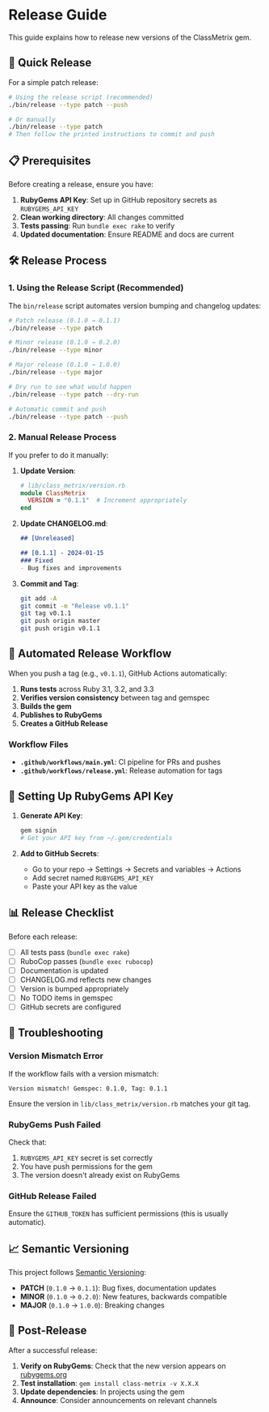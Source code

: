 # Release Guide

This guide explains how to release new versions of the ClassMetrix gem.

## 🚀 Quick Release

For a simple patch release:

```bash
# Using the release script (recommended)
./bin/release --type patch --push

# Or manually
./bin/release --type patch
# Then follow the printed instructions to commit and push
```

## 📋 Prerequisites

Before creating a release, ensure you have:

1. **RubyGems API Key**: Set up in GitHub repository secrets as `RUBYGEMS_API_KEY`
2. **Clean working directory**: All changes committed
3. **Tests passing**: Run `bundle exec rake` to verify
4. **Updated documentation**: Ensure README and docs are current

## 🛠️ Release Process

### 1. Using the Release Script (Recommended)

The `bin/release` script automates version bumping and changelog updates:

```bash
# Patch release (0.1.0 → 0.1.1)
./bin/release --type patch

# Minor release (0.1.0 → 0.2.0)  
./bin/release --type minor

# Major release (0.1.0 → 1.0.0)
./bin/release --type major

# Dry run to see what would happen
./bin/release --type patch --dry-run

# Automatic commit and push
./bin/release --type patch --push
```

### 2. Manual Release Process

If you prefer to do it manually:

1. **Update Version**:
   ```ruby
   # lib/class_metrix/version.rb
   module ClassMetrix
     VERSION = "0.1.1"  # Increment appropriately
   end
   ```

2. **Update CHANGELOG.md**:
   ```markdown
   ## [Unreleased]

   ## [0.1.1] - 2024-01-15
   ### Fixed
   - Bug fixes and improvements
   ```

3. **Commit and Tag**:
   ```bash
   git add -A
   git commit -m "Release v0.1.1"
   git tag v0.1.1
   git push origin master
   git push origin v0.1.1
   ```

## 🤖 Automated Release Workflow

When you push a tag (e.g., `v0.1.1`), GitHub Actions automatically:

1. **Runs tests** across Ruby 3.1, 3.2, and 3.3
2. **Verifies version consistency** between tag and gemspec
3. **Builds the gem**
4. **Publishes to RubyGems**
5. **Creates a GitHub Release**

### Workflow Files

- **`.github/workflows/main.yml`**: CI pipeline for PRs and pushes
- **`.github/workflows/release.yml`**: Release automation for tags

## 🔑 Setting Up RubyGems API Key

1. **Generate API Key**:
   ```bash
   gem signin
   # Get your API key from ~/.gem/credentials
   ```

2. **Add to GitHub Secrets**:
   - Go to your repo → Settings → Secrets and variables → Actions
   - Add secret named `RUBYGEMS_API_KEY`
   - Paste your API key as the value

## 📊 Release Checklist

Before each release:

- [ ] All tests pass (`bundle exec rake`)
- [ ] RuboCop passes (`bundle exec rubocop`)
- [ ] Documentation is updated
- [ ] CHANGELOG.md reflects new changes
- [ ] Version is bumped appropriately
- [ ] No TODO items in gemspec
- [ ] GitHub secrets are configured

## 🐛 Troubleshooting

### Version Mismatch Error

If the workflow fails with a version mismatch:

```
Version mismatch! Gemspec: 0.1.0, Tag: 0.1.1
```

Ensure the version in `lib/class_metrix/version.rb` matches your git tag.

### RubyGems Push Failed

Check that:
1. `RUBYGEMS_API_KEY` secret is set correctly
2. You have push permissions for the gem
3. The version doesn't already exist on RubyGems

### GitHub Release Failed

Ensure the `GITHUB_TOKEN` has sufficient permissions (this is usually automatic).

## 📈 Semantic Versioning

This project follows [Semantic Versioning](https://semver.org/):

- **PATCH** (`0.1.0` → `0.1.1`): Bug fixes, documentation updates
- **MINOR** (`0.1.0` → `0.2.0`): New features, backwards compatible
- **MAJOR** (`0.1.0` → `1.0.0`): Breaking changes

## 🎯 Post-Release

After a successful release:

1. **Verify on RubyGems**: Check that the new version appears on [rubygems.org](https://rubygems.org/gems/class-metrix)
2. **Test installation**: `gem install class-metrix -v X.X.X`
3. **Update dependencies**: In projects using the gem
4. **Announce**: Consider announcements on relevant channels 